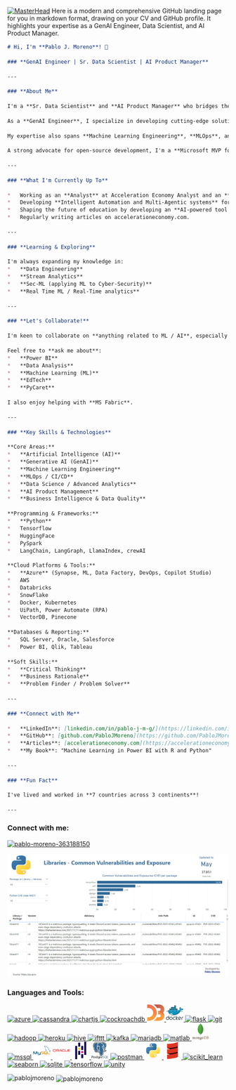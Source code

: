 [![MasterHead](https://media.giphy.com/media/3KYakglSJtPblufMLQ/giphy.gif)](mlbi.io)
Here is a modern and comprehensive GitHub landing page for you in markdown format, drawing on your CV and GitHub profile. It highlights your expertise as a GenAI Engineer, Data Scientist, and AI Product Manager.

```markdown
# Hi, I'm **Pablo J. Moreno**! 👋

### **GenAI Engineer | Sr. Data Scientist | AI Product Manager**

---

### **About Me**

I'm a **Sr. Data Scientist** and **AI Product Manager** who bridges the gap between technology, user needs, and business goals, with a deep understanding of engineering and FinOps.

As a **GenAI Engineer**, I specialize in developing cutting-edge solutions. My work includes crafting **AI-agents for automation**, implementing advanced **RAG (Retrieval Augmented Generation) systems**, and leveraging technologies like **VectorDB** and **Pinecone** for robust data solutions. I lead teams in developing intelligent automation and multi-agentic systems by combining RPA and Generative AI.

My expertise also spans **Machine Learning Engineering**, **MLOps**, and **NLP**, where I have successfully delivered numerous data products across diverse industries such as Banking, Financial Markets, EdTech, Supply Chain, and Legal Operations. I am passionate about applying **Machine Learning to Cyber-Security (ML-Sec)** and working with **Real-Time Analytics**.

A strong advocate for open-source development, I'm a **Microsoft MVP for Data Platform since 2019**, an author of "Machine Learning in Power BI with R and Python," and a University Professor of ML and AI.

---

### **What I'm Currently Up To**

*   Working as an **Analyst** at Acceleration Economy Analyst and an **AI Freelance**.
*   Developing **Intelligent Automation and Multi-Agentic systems** for multinational companies.
*   Shaping the future of education by developing an **AI-powered tool for educators**.
*   Regularly writing articles on accelerationeconomy.com.

---

### **Learning & Exploring**

I'm always expanding my knowledge in:
*   **Data Engineering**
*   **Stream Analytics**
*   **Sec-ML (applying ML to Cyber-Security)**
*   **Real Time ML / Real-Time analytics**

---

### **Let's Collaborate!**

I'm keen to collaborate on **anything related to ML / AI**, especially projects applied to **Cybersecurity**.

Feel free to **ask me about**:
*   **Power BI**
*   **Data Analysis**
*   **Machine Learning (ML)**
*   **EdTech**
*   **PyCaret**

I also enjoy helping with **MS Fabric**.

---

### **Key Skills & Technologies**

**Core Areas:**
*   **Artificial Intelligence (AI)**
*   **Generative AI (GenAI)**
*   **Machine Learning Engineering**
*   **MLOps / CI/CD**
*   **Data Science / Advanced Analytics**
*   **AI Product Management**
*   **Business Intelligence & Data Quality**

**Programming & Frameworks:**
*   **Python**
*   Tensorflow
*   HuggingFace
*   PySpark
*   LangChain, LangGraph, LlamaIndex, crewAI

**Cloud Platforms & Tools:**
*   **Azure** (Synapse, ML, Data Factory, DevOps, Copilot Studio)
*   AWS
*   Databricks
*   SnowFlake
*   Docker, Kubernetes
*   UiPath, Power Automate (RPA)
*   VectorDB, Pinecone

**Databases & Reporting:**
*   SQL Server, Oracle, Salesforce
*   Power BI, Qlik, Tableau

**Soft Skills:**
*   **Critical Thinking**
*   **Business Rationale**
*   **Problem Finder / Problem Solver**

---

### **Connect with Me**

*   **LinkedIn**: [linkedin.com/in/pablo-j-m-g/](https://linkedin.com/in/pablo-j-m-g/)
*   **GitHub**: [github.com/PabloJMoreno](https://github.com/PabloJMoreno)
*   **Articles**: [accelerationeconomy.com](https://accelerationeconomy.com)
*   **My Book**: "Machine Learning in Power BI with R and Python"

---

### **Fun Fact**

I've lived and worked in **7 countries across 3 continents**!

---
```

<h3 align="left">Connect with me:</h3>
<p align="left">
<a href="https://linkedin.com/in/pablo-moreno-363188150" target="blank"><img align="center" src="https://raw.githubusercontent.com/rahuldkjain/github-profile-readme-generator/master/src/images/icons/Social/linked-in-alt.svg" alt="pablo-moreno-363188150" height="30" width="40" /></a>
</p>

[![Click to view Python CVE Dashboard](https://github.com/PabloJMoreno/PabloJMoreno/blob/main/Python_CVE.png)](https://app.powerbi.com/view?r=eyJrIjoiNGJjNjYxYTYtZWI2ZC00YjM3LWE3NDQtMmMyYzhmZmJkNzAyIiwidCI6ImUzYjE5YzBlLWE2YWMtNGZjYS04YmFhLWY0MjcxY2NmNjI0ZCIsImMiOjF9)

<h3 align="left">Languages and Tools:</h3>
<p align="left"> <a href="https://azure.microsoft.com/en-in/" target="_blank" rel="noreferrer"> <img src="https://www.vectorlogo.zone/logos/microsoft_azure/microsoft_azure-icon.svg" alt="azure" width="40" height="40"/> </a> <a href="https://cassandra.apache.org/" target="_blank" rel="noreferrer"> <img src="https://www.vectorlogo.zone/logos/apache_cassandra/apache_cassandra-icon.svg" alt="cassandra" width="40" height="40"/> </a> <a href="https://www.chartjs.org" target="_blank" rel="noreferrer"> <img src="https://www.chartjs.org/media/logo-title.svg" alt="chartjs" width="40" height="40"/> </a> <a href="https://www.cockroachlabs.com/product/cockroachdb/" target="_blank" rel="noreferrer"> <img src="https://cdn.worldvectorlogo.com/logos/cockroachdb.svg" alt="cockroachdb" width="40" height="40"/> </a> <a href="https://d3js.org/" target="_blank" rel="noreferrer"> <img src="https://raw.githubusercontent.com/devicons/devicon/master/icons/d3js/d3js-original.svg" alt="d3js" width="40" height="40"/> </a> <a href="https://www.docker.com/" target="_blank" rel="noreferrer"> <img src="https://raw.githubusercontent.com/devicons/devicon/master/icons/docker/docker-original-wordmark.svg" alt="docker" width="40" height="40"/> </a> <a href="https://flask.palletsprojects.com/" target="_blank" rel="noreferrer"> <img src="https://www.vectorlogo.zone/logos/pocoo_flask/pocoo_flask-icon.svg" alt="flask" width="40" height="40"/> </a> <a href="https://git-scm.com/" target="_blank" rel="noreferrer"> <img src="https://www.vectorlogo.zone/logos/git-scm/git-scm-icon.svg" alt="git" width="40" height="40"/> </a> <a href="https://hadoop.apache.org/" target="_blank" rel="noreferrer"> <img src="https://www.vectorlogo.zone/logos/apache_hadoop/apache_hadoop-icon.svg" alt="hadoop" width="40" height="40"/> </a> <a href="https://heroku.com" target="_blank" rel="noreferrer"> <img src="https://www.vectorlogo.zone/logos/heroku/heroku-icon.svg" alt="heroku" width="40" height="40"/> </a> <a href="https://hive.apache.org/" target="_blank" rel="noreferrer"> <img src="https://www.vectorlogo.zone/logos/apache_hive/apache_hive-icon.svg" alt="hive" width="40" height="40"/> </a> <a href="https://ifttt.com/" target="_blank" rel="noreferrer"> <img src="https://www.vectorlogo.zone/logos/ifttt/ifttt-ar21.svg" alt="ifttt" width="40" height="40"/> </a> <a href="https://kafka.apache.org/" target="_blank" rel="noreferrer"> <img src="https://www.vectorlogo.zone/logos/apache_kafka/apache_kafka-icon.svg" alt="kafka" width="40" height="40"/> </a> <a href="https://mariadb.org/" target="_blank" rel="noreferrer"> <img src="https://www.vectorlogo.zone/logos/mariadb/mariadb-icon.svg" alt="mariadb" width="40" height="40"/> </a> <a href="https://www.mathworks.com/" target="_blank" rel="noreferrer"> <img src="https://upload.wikimedia.org/wikipedia/commons/2/21/Matlab_Logo.png" alt="matlab" width="40" height="40"/> </a> <a href="https://www.mongodb.com/" target="_blank" rel="noreferrer"> <img src="https://raw.githubusercontent.com/devicons/devicon/master/icons/mongodb/mongodb-original-wordmark.svg" alt="mongodb" width="40" height="40"/> </a> <a href="https://www.microsoft.com/en-us/sql-server" target="_blank" rel="noreferrer"> <img src="https://www.svgrepo.com/show/303229/microsoft-sql-server-logo.svg" alt="mssql" width="40" height="40"/> </a> <a href="https://www.mysql.com/" target="_blank" rel="noreferrer"> <img src="https://raw.githubusercontent.com/devicons/devicon/master/icons/mysql/mysql-original-wordmark.svg" alt="mysql" width="40" height="40"/> </a> <a href="https://www.oracle.com/" target="_blank" rel="noreferrer"> <img src="https://raw.githubusercontent.com/devicons/devicon/master/icons/oracle/oracle-original.svg" alt="oracle" width="40" height="40"/> </a> <a href="https://pandas.pydata.org/" target="_blank" rel="noreferrer"> <img src="https://raw.githubusercontent.com/devicons/devicon/2ae2a900d2f041da66e950e4d48052658d850630/icons/pandas/pandas-original.svg" alt="pandas" width="40" height="40"/> </a> <a href="https://www.postgresql.org" target="_blank" rel="noreferrer"> <img src="https://raw.githubusercontent.com/devicons/devicon/master/icons/postgresql/postgresql-original-wordmark.svg" alt="postgresql" width="40" height="40"/> </a> <a href="https://postman.com" target="_blank" rel="noreferrer"> <img src="https://www.vectorlogo.zone/logos/getpostman/getpostman-icon.svg" alt="postman" width="40" height="40"/> </a> <a href="https://www.python.org" target="_blank" rel="noreferrer"> <img src="https://raw.githubusercontent.com/devicons/devicon/master/icons/python/python-original.svg" alt="python" width="40" height="40"/> </a> <a href="https://www.scala-lang.org" target="_blank" rel="noreferrer"> <img src="https://raw.githubusercontent.com/devicons/devicon/master/icons/scala/scala-original.svg" alt="scala" width="40" height="40"/> </a> <a href="https://scikit-learn.org/" target="_blank" rel="noreferrer"> <img src="https://upload.wikimedia.org/wikipedia/commons/0/05/Scikit_learn_logo_small.svg" alt="scikit_learn" width="40" height="40"/> </a> <a href="https://seaborn.pydata.org/" target="_blank" rel="noreferrer"> <img src="https://seaborn.pydata.org/_images/logo-mark-lightbg.svg" alt="seaborn" width="40" height="40"/> </a> <a href="https://www.sqlite.org/" target="_blank" rel="noreferrer"> <img src="https://www.vectorlogo.zone/logos/sqlite/sqlite-icon.svg" alt="sqlite" width="40" height="40"/> </a> <a href="https://www.tensorflow.org" target="_blank" rel="noreferrer"> <img src="https://www.vectorlogo.zone/logos/tensorflow/tensorflow-icon.svg" alt="tensorflow" width="40" height="40"/> </a> <a href="https://unity.com/" target="_blank" rel="noreferrer"> <img src="https://www.vectorlogo.zone/logos/unity3d/unity3d-icon.svg" alt="unity" width="40" height="40"/> </a> </p>

<p><img align="left" src="https://github-readme-stats.vercel.app/api/top-langs?username=pablojmoreno&show_icons=true&locale=en&layout=compact" alt="pablojmoreno" /></p>

<p>&nbsp;<img align="center" src="https://github-readme-stats.vercel.app/api?username=pablojmoreno&show_icons=true&locale=en" alt="pablojmoreno" /></p>
